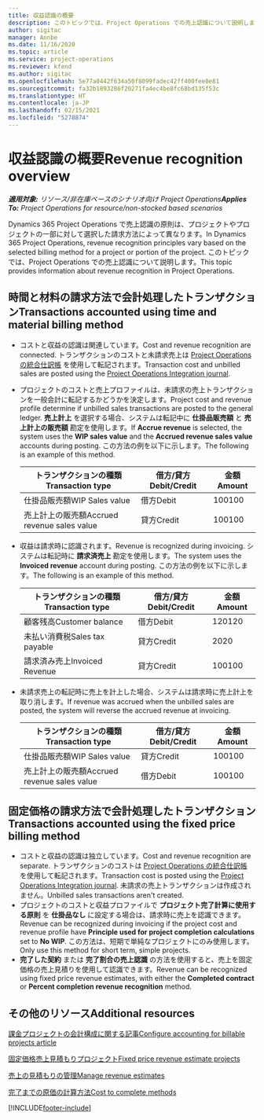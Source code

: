 ```yaml
---
title: 収益認識の概要
description: このトピックでは、Project Operations での売上認識について説明します。
author: sigitac
manager: Annbe
ms.date: 11/16/2020
ms.topic: article
ms.service: project-operations
ms.reviewer: kfend
ms.author: sigitac
ms.openlocfilehash: 5e77a0442f634a50f8099fadec42ff400fee0e81
ms.sourcegitcommit: fa32b1893286f20271fa4ec4be8fc68bd135f53c
ms.translationtype: HT
ms.contentlocale: ja-JP
ms.lasthandoff: 02/15/2021
ms.locfileid: "5278874"
---
```

# <a name="revenue-recognition-overview"></a><span data-ttu-id="08450-103">収益認識の概要</span><span class="sxs-lookup"><span data-stu-id="08450-103">Revenue recognition overview</span></span>

<span data-ttu-id="08450-104">_**適用対象:** リソース/非在庫ベースのシナリオ向け Project Operations_</span><span class="sxs-lookup"><span data-stu-id="08450-104">_**Applies To:** Project Operations for resource/non-stocked based scenarios_</span></span>

<span data-ttu-id="08450-105">Dynamics 365 Project Operations で売上認識の原則は、プロジェクトやプロジェクトの一部に対して選択した請求方法によって異なります。</span><span class="sxs-lookup"><span data-stu-id="08450-105">In Dynamics 365 Project Operations, revenue recognition principles vary based on the selected billing method for a project or portion of the project.</span></span> <span data-ttu-id="08450-106">このトピックでは、Project Operations での売上認識について説明します。</span><span class="sxs-lookup"><span data-stu-id="08450-106">This topic provides information about revenue recognition in Project Operations.</span></span>

## <a name="transactions-accounted-using-time-and-material-billing-method"></a><span data-ttu-id="08450-107">時間と材料の請求方法で会計処理したトランザクション</span><span class="sxs-lookup"><span data-stu-id="08450-107">Transactions accounted using time and material billing method</span></span>

- <span data-ttu-id="08450-108">コストと収益の認識は関連しています。</span><span class="sxs-lookup"><span data-stu-id="08450-108">Cost and revenue recognition are connected.</span></span> <span data-ttu-id="08450-109">トランザクションのコストと未請求売上は [Project Operations の統合仕訳帳](../project-accounting/project-operations-integration-journal.md) を使用して転記されます。</span><span class="sxs-lookup"><span data-stu-id="08450-109">Transaction cost and unbilled sales are posted using the [Project Operations Integration journal](../project-accounting/project-operations-integration-journal.md).</span></span>
- <span data-ttu-id="08450-110">プロジェクトのコストと売上プロファイルは、未請求の売上トランザクションを一般会計に転記するかどうかを決定します。</span><span class="sxs-lookup"><span data-stu-id="08450-110">Project cost and revenue profile determine if unbilled sales transactions are posted to the general ledger.</span></span> <span data-ttu-id="08450-111">**売上計上** を選択する場合、システムは転記中に **仕掛品販売額** と **売上計上の販売額** 勘定を使用します。</span><span class="sxs-lookup"><span data-stu-id="08450-111">If **Accrue revenue** is selected, the system uses the **WIP sales value** and the **Accrued revenue sales value** accounts during posting.</span></span> <span data-ttu-id="08450-112">この方法の例を以下に示します。</span><span class="sxs-lookup"><span data-stu-id="08450-112">The following is an example of this method.</span></span>  

  | <span data-ttu-id="08450-113">トランザクションの種類</span><span class="sxs-lookup"><span data-stu-id="08450-113">Transaction type</span></span> | <span data-ttu-id="08450-114">借方/貸方</span><span class="sxs-lookup"><span data-stu-id="08450-114">Debit/Credit</span></span> | <span data-ttu-id="08450-115">金額</span><span class="sxs-lookup"><span data-stu-id="08450-115">Amount</span></span> |
  | --- | --- | --- |
  | <span data-ttu-id="08450-116">仕掛品販売額</span><span class="sxs-lookup"><span data-stu-id="08450-116">WIP Sales value</span></span> | <span data-ttu-id="08450-117">借方</span><span class="sxs-lookup"><span data-stu-id="08450-117">Debit</span></span> | <span data-ttu-id="08450-118">100</span><span class="sxs-lookup"><span data-stu-id="08450-118">100</span></span> |
  | <span data-ttu-id="08450-119">売上計上の販売額</span><span class="sxs-lookup"><span data-stu-id="08450-119">Accrued revenue sales value</span></span> | <span data-ttu-id="08450-120">貸方</span><span class="sxs-lookup"><span data-stu-id="08450-120">Credit</span></span> | <span data-ttu-id="08450-121">100</span><span class="sxs-lookup"><span data-stu-id="08450-121">100</span></span> |

- <span data-ttu-id="08450-122">収益は請求時に認識されます。</span><span class="sxs-lookup"><span data-stu-id="08450-122">Revenue is recognized during invoicing.</span></span> <span data-ttu-id="08450-123">システムは転記時に **請求済売上** 勘定を使用します。</span><span class="sxs-lookup"><span data-stu-id="08450-123">The system uses the **Invoiced revenue** account during posting.</span></span> <span data-ttu-id="08450-124">この方法の例を以下に示します。</span><span class="sxs-lookup"><span data-stu-id="08450-124">The following is an example of this method.</span></span>  

  | <span data-ttu-id="08450-125">トランザクションの種類</span><span class="sxs-lookup"><span data-stu-id="08450-125">Transaction type</span></span> | <span data-ttu-id="08450-126">借方/貸方</span><span class="sxs-lookup"><span data-stu-id="08450-126">Debit/Credit</span></span> | <span data-ttu-id="08450-127">金額</span><span class="sxs-lookup"><span data-stu-id="08450-127">Amount</span></span> |
  | --- | --- | --- |
  | <span data-ttu-id="08450-128">顧客残高</span><span class="sxs-lookup"><span data-stu-id="08450-128">Customer balance</span></span> | <span data-ttu-id="08450-129">借方</span><span class="sxs-lookup"><span data-stu-id="08450-129">Debit</span></span> | <span data-ttu-id="08450-130">120</span><span class="sxs-lookup"><span data-stu-id="08450-130">120</span></span> |
  | <span data-ttu-id="08450-131">未払い消費税</span><span class="sxs-lookup"><span data-stu-id="08450-131">Sales tax payable</span></span> | <span data-ttu-id="08450-132">貸方</span><span class="sxs-lookup"><span data-stu-id="08450-132">Credit</span></span> | <span data-ttu-id="08450-133">20</span><span class="sxs-lookup"><span data-stu-id="08450-133">20</span></span> |
  | <span data-ttu-id="08450-134">請求済み売上</span><span class="sxs-lookup"><span data-stu-id="08450-134">Invoiced Revenue</span></span> | <span data-ttu-id="08450-135">貸方</span><span class="sxs-lookup"><span data-stu-id="08450-135">Credit</span></span> | <span data-ttu-id="08450-136">100</span><span class="sxs-lookup"><span data-stu-id="08450-136">100</span></span> |

- <span data-ttu-id="08450-137">未請求売上の転記時に売上を計上した場合、システムは請求時に売上計上を取り消します。</span><span class="sxs-lookup"><span data-stu-id="08450-137">If revenue was accrued when the unbilled sales are posted, the system will reverse the accrued revenue at invoicing.</span></span>

  | <span data-ttu-id="08450-138">トランザクションの種類</span><span class="sxs-lookup"><span data-stu-id="08450-138">Transaction type</span></span> | <span data-ttu-id="08450-139">借方/貸方</span><span class="sxs-lookup"><span data-stu-id="08450-139">Debit/Credit</span></span> | <span data-ttu-id="08450-140">金額</span><span class="sxs-lookup"><span data-stu-id="08450-140">Amount</span></span> |
  | --- | --- | --- |
  | <span data-ttu-id="08450-141">仕掛品販売額</span><span class="sxs-lookup"><span data-stu-id="08450-141">WIP Sales value</span></span> | <span data-ttu-id="08450-142">貸方</span><span class="sxs-lookup"><span data-stu-id="08450-142">Credit</span></span> | <span data-ttu-id="08450-143">100</span><span class="sxs-lookup"><span data-stu-id="08450-143">100</span></span> |
  | <span data-ttu-id="08450-144">売上計上の販売額</span><span class="sxs-lookup"><span data-stu-id="08450-144">Accrued revenue sales value</span></span> | <span data-ttu-id="08450-145">借方</span><span class="sxs-lookup"><span data-stu-id="08450-145">Debit</span></span> | <span data-ttu-id="08450-146">100</span><span class="sxs-lookup"><span data-stu-id="08450-146">100</span></span> |

## <a name="transactions-accounted-using-the-fixed-price-billing-method"></a><span data-ttu-id="08450-147">固定価格の請求方法で会計処理したトランザクション</span><span class="sxs-lookup"><span data-stu-id="08450-147">Transactions accounted using the fixed price billing method</span></span>

- <span data-ttu-id="08450-148">コストと収益の認識は独立しています。</span><span class="sxs-lookup"><span data-stu-id="08450-148">Cost and revenue recognition are separate.</span></span> <span data-ttu-id="08450-149">トランザクションのコストは [Project Operations の統合仕訳帳](../project-accounting/project-operations-integration-journal.md) を使用して転記されます。</span><span class="sxs-lookup"><span data-stu-id="08450-149">Transaction cost is posted using the [Project Operations Integration journal](../project-accounting/project-operations-integration-journal.md).</span></span> <span data-ttu-id="08450-150">未請求の売上トランザクションは作成されません。</span><span class="sxs-lookup"><span data-stu-id="08450-150">Unbilled sales transactions aren't created.</span></span>
- <span data-ttu-id="08450-151">プロジェクトのコストと収益プロファイルで **プロジェクト完了計算に使用する原則** を **仕掛品なし** に設定する場合は、請求時に売上を認識できます。</span><span class="sxs-lookup"><span data-stu-id="08450-151">Revenue can be recognized during invoicing if the project cost and revenue profile have **Principle used for project completion calculations** set to **No WIP**.</span></span> <span data-ttu-id="08450-152">この方法は、短期で単純なプロジェクトにのみ使用します。</span><span class="sxs-lookup"><span data-stu-id="08450-152">Only use this method for short term, simple projects.</span></span>
- <span data-ttu-id="08450-153">**完了した契約** または **完了割合の売上認識** の方法を使用すると、売上を固定価格の売上見積りを使用して認識できます。</span><span class="sxs-lookup"><span data-stu-id="08450-153">Revenue can be recognized using fixed price revenue estimates, with either the **Completed contract** or **Percent completion revenue recognition** method.</span></span>

## <a name="additional-resources"></a><span data-ttu-id="08450-154">その他のリソース</span><span class="sxs-lookup"><span data-stu-id="08450-154">Additional resources</span></span>
[<span data-ttu-id="08450-155">課金プロジェクトの会計構成に関する記事</span><span class="sxs-lookup"><span data-stu-id="08450-155">Configure accounting for billable projects article</span></span>](../project-accounting/configure-accounting-billable-projects.md)

[<span data-ttu-id="08450-156">固定価格売上見積もりプロジェクト</span><span class="sxs-lookup"><span data-stu-id="08450-156">Fixed price revenue estimate projects</span></span>](rev-rec-percentage-completion-method.md)

[<span data-ttu-id="08450-157">売上の見積もりの管理</span><span class="sxs-lookup"><span data-stu-id="08450-157">Manage revenue estimates</span></span>](rev-rec-completed-contract-method.md)

[<span data-ttu-id="08450-158">完了までの原価の計算方法</span><span class="sxs-lookup"><span data-stu-id="08450-158">Cost to complete methods</span></span>](cost-complete-methods.md)


[!INCLUDE[footer-include](../includes/footer-banner.md)]